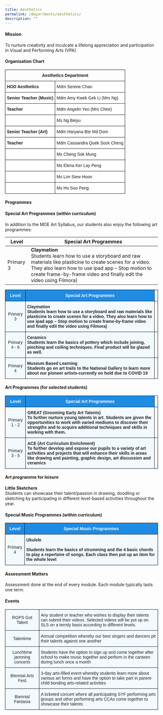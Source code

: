 ```yaml
---
title: Aesthetics
permalink: /departments/aesthetics/
description: ""
---
```

#### **Mission**

To nurture creativity and inculcate a lifelong appreciation and participation in Visual and Performing Arts (VPA)

#### **Organisation Chart**

<style type="text/css">
.tg  {border-collapse:collapse;border-spacing:0;}
.tg td{border-color:black;border-style:solid;border-width:1px;font-family:Arial, sans-serif;font-size:14px;
  overflow:hidden;padding:10px 5px;word-break:normal;}
.tg th{border-color:black;border-style:solid;border-width:1px;font-family:Arial, sans-serif;font-size:14px;
  font-weight:normal;overflow:hidden;padding:10px 5px;word-break:normal;}
.tg .tg-amwm{font-weight:bold;text-align:center;vertical-align:top}
.tg .tg-dgl5{background-color:#FFF;font-weight:bold;text-align:left;vertical-align:top}
.tg .tg-ktyi{background-color:#FFF;text-align:left;vertical-align:top}
</style>
<table class="tg">
<thead>
  <tr>
    <th class="tg-amwm" colspan="2">Aesthetics Department</th>
  </tr>
</thead>
<tbody>
  <tr>
    <td class="tg-dgl5">HOD Aesthetics </td>
    <td class="tg-ktyi">Mdm Serene Chan</td>
  </tr>
  <tr>
    <td class="tg-dgl5">Senior Teacher (Music) </td>
    <td class="tg-ktyi">Mdm Amy Kwek Gek Li (Mrs Ng)</td>
  </tr>
	<tr>
    <td class="tg-dgl5">Teacher</td>
    <td class="tg-ktyi">Mdm Angelin Yeo (Mrs Chee)</td>
  </tr>
	 <tr>
    <td class="tg-ktyi"> </td>
    <td class="tg-ktyi">Ms Ng Beiyu</td>
  </tr>
	<tr>
    <td class="tg-dgl5">Senior Teacher (Art) </td>
    <td class="tg-ktyi">Mdm Haryana Bte Md Dom</td>
  </tr>
  
  <tr>
    <td class="tg-dgl5">Teacher</td>
    <td class="tg-ktyi">Mdm Cassandra Quek Sock Cheng</td>
  </tr>
  <tr>
    <td class="tg-ktyi"> </td>
    <td class="tg-ktyi">Ms Cheng Sok Mung</td>
  </tr>
  <tr>
    <td class="tg-ktyi"> </td>
    <td class="tg-ktyi">Ms Elena Ker Lay Peng</td>
  </tr>
  <tr>
    <td class="tg-ktyi"> </td>
    <td class="tg-ktyi">Ms Lim Siew Hoon</td>
  </tr>
  <tr>
    <td class="tg-ktyi"> </td>
    <td class="tg-ktyi">Ms Ho Soo Peng</td>
  </tr>
</tbody>
</table>

#### **Programmes**

#### Special Art Programmes (within curriculum)

In addition to the MOE Art Syllabus, our students also enjoy the following art programmes:



| Level | Special Art Programmes | 
| -------- | -------- | 
| Primary 3   | **Claymation**  <br>Students learn how to use a storyboard and raw materials like plasticine to create scenes for a video. They also learn how to use ipad app – Stop motion to create frame-by-frame video and finally edit the video using Filmora) | 



<style type="text/css">
.tg  {border-collapse:collapse;border-spacing:0;}
.tg td{border-color:black;border-style:solid;border-width:1px;font-family:Arial, sans-serif;font-size:14px;
  overflow:hidden;padding:10px 5px;word-break:normal;}
.tg th{border-color:black;border-style:solid;border-width:1px;font-family:Arial, sans-serif;font-size:14px;
  font-weight:normal;overflow:hidden;padding:10px 5px;word-break:normal;}
.tg .tg-ocgt{background-color:#1F8CE4;color:#F2F9FF;font-weight:bold;text-align:center;vertical-align:middle}
.tg .tg-r129{background-color:#F2F9FF;color:#222;text-align:center;vertical-align:middle}
.tg .tg-0lax{text-align:left;vertical-align:top}
.tg .tg-muqq{background-color:#F2F9FF;color:#222;font-weight:bold;text-align:left;vertical-align:top}
</style>
<table class="tg">
<thead>
  <tr>
    <th class="tg-ocgt"><span style="color:#F2F9FF;background-color:#1F8CE4">Level</span></th>
    <th class="tg-ocgt"><span style="color:#F2F9FF;background-color:#1F8CE4">Special Art Programmes</span></th>
    <th class="tg-0lax"></th>
  </tr>
</thead>
<tbody>
  <tr>
    <td class="tg-r129"><span style="color:#222;background-color:#F2F9FF">Primary 3</span></td>
    <td class="tg-muqq">Claymation<br>Students learn how to use a storyboard and raw materials like plasticine to create scenes for a video. They also learn how to use ipad app – Stop motion to create frame-by-frame video and finally edit the video using Filmora)</td>
    <td class="tg-0lax"></td>
  </tr>
  <tr>
    <td class="tg-r129"><span style="color:#222;background-color:#F2F9FF">Primary 4 - 6</span></td>
    <td class="tg-muqq">Ceramics<br>Students learn the basics of pottery which include joining, pinching and coiling techniques. Final product will be glazed as well.</td>
    <td class="tg-0lax"></td>
  </tr>
  <tr>
    <td class="tg-r129"><span style="color:#222;background-color:#F2F9FF">Primary 4</span></td>
    <td class="tg-muqq">Museum Based Learning<br>Students go on art trails to the National Gallery to learn more about our pioneer artists-currently on hold due to COVID 19</td>
    <td class="tg-0lax"></td>
  </tr>
</tbody>
</table>

#### Art Programmes (for selected students)

<style type="text/css">
.tg  {border-collapse:collapse;border-spacing:0;}
.tg td{border-color:black;border-style:solid;border-width:1px;font-family:Arial, sans-serif;font-size:14px;
  overflow:hidden;padding:10px 5px;word-break:normal;}
.tg th{border-color:black;border-style:solid;border-width:1px;font-family:Arial, sans-serif;font-size:14px;
  font-weight:normal;overflow:hidden;padding:10px 5px;word-break:normal;}
.tg .tg-ocgt{background-color:#1F8CE4;color:#F2F9FF;font-weight:bold;text-align:center;vertical-align:middle}
.tg .tg-r129{background-color:#F2F9FF;color:#222;text-align:center;vertical-align:middle}
.tg .tg-0lax{text-align:left;vertical-align:top}
.tg .tg-muqq{background-color:#F2F9FF;color:#222;font-weight:bold;text-align:left;vertical-align:top}
</style>
<table class="tg">
<thead>
  <tr>
    <th class="tg-ocgt"><span style="color:#F2F9FF;background-color:#1F8CE4">Level</span></th>
    <th class="tg-ocgt"><span style="color:#F2F9FF;background-color:#1F8CE4">Special Art Programmes</span></th>
    <th class="tg-0lax"></th>
  </tr>
</thead>
<tbody>
  <tr>
    <td class="tg-r129"><span style="color:#222;background-color:#F2F9FF">Primary 1 - 2</span></td>
    <td class="tg-muqq">GREAT (Grooming Early Art Talents)<br>To further nurture young talents in art. Students are given the opportunities to work with varied mediums to discover their strengths and to acquire additional techniques and skills in working with them.</td>
    <td class="tg-0lax"></td>
  </tr>
  <tr>
    <td class="tg-r129"><span style="color:#222;background-color:#F2F9FF">Primary 3 - 5</span></td>
    <td class="tg-muqq">ACE (Art Curriculum Enrichment)<br>To further develop and expose our pupils to a variety of art activities and projects that will enhance their skills in areas like drawing and painting, graphic design, art discussion and ceramics</td>
    <td class="tg-0lax"></td>
  </tr>
</tbody>
</table>

#### Art programme for leisure


**Little Sketchers**<br>
Students can showcase their talent/passion in drawing, doodling or sketching by participating in different level-based activities throughout the year.

  

#### Special Music Programmes (within curriculum)

<style type="text/css">
.tg  {border-collapse:collapse;border-spacing:0;}
.tg td{border-color:black;border-style:solid;border-width:1px;font-family:Arial, sans-serif;font-size:14px;
  overflow:hidden;padding:10px 5px;word-break:normal;}
.tg th{border-color:black;border-style:solid;border-width:1px;font-family:Arial, sans-serif;font-size:14px;
  font-weight:normal;overflow:hidden;padding:10px 5px;word-break:normal;}
.tg .tg-ocgt{background-color:#1F8CE4;color:#F2F9FF;font-weight:bold;text-align:center;vertical-align:middle}
.tg .tg-r129{background-color:#F2F9FF;color:#222;text-align:center;vertical-align:middle}
.tg .tg-muqq{background-color:#F2F9FF;color:#222;font-weight:bold;text-align:left;vertical-align:top}
</style>
<table class="tg">
<thead>
  <tr>
    <th class="tg-ocgt"><span style="color:#F2F9FF;background-color:#1F8CE4">Level</span></th>
    <th class="tg-ocgt"><span style="color:#F2F9FF;background-color:#1F8CE4">Special Music Programmes</span></th>
  </tr>
</thead>
<tbody>
  <tr>
    <td class="tg-r129"><span style="color:#222;background-color:#F2F9FF">Primary 4</span></td>
    <td class="tg-muqq">Ukulele<br><br>Students learn the basics of strumming and the 4 basic chords to play a repertoire of songs. Each class then put up an item for the whole level</td>
  </tr>
</tbody>
</table>

#### **Assessment Matters**

Assessment done at the end of every module. Each module typically lasts one term.

#### Events

<style type="text/css">
.tg  {border-collapse:collapse;border-spacing:0;}
.tg td{border-color:black;border-style:solid;border-width:1px;font-family:Arial, sans-serif;font-size:14px;
  overflow:hidden;padding:10px 5px;word-break:normal;}
.tg th{border-color:black;border-style:solid;border-width:1px;font-family:Arial, sans-serif;font-size:14px;
  font-weight:normal;overflow:hidden;padding:10px 5px;word-break:normal;}
.tg .tg-2w19{background-color:#F2F9FF;color:#222;text-align:left;vertical-align:top}
.tg .tg-aaqb{background-color:#F2F9FF;color:#222;text-align:left;vertical-align:middle}
.tg .tg-r129{background-color:#F2F9FF;color:#222;text-align:center;vertical-align:middle}
</style>
<table class="tg">
<thead>
  <tr>
    <th class="tg-r129"><span style="color:#222;background-color:#F2F9FF">RGPS Got Talent</span></th>
    <th class="tg-2w19">Any student or teacher who wishes to display their talents can submit their videos. Selected videos will be put up on SLS on a termly basis according to different levels. </th>
  </tr>
</thead>
<tbody>
  <tr>
    <td class="tg-r129"><span style="color:#222;background-color:#F2F9FF"> Talentime</span></td>
    <td class="tg-2w19">Annual competition whereby our best singers and dancers pit their talents against one another  </td>
  </tr>
  <tr>
    <td class="tg-r129"><span style="color:#222;background-color:#F2F9FF">Lunchtime jamming concerts </span></td>
    <td class="tg-aaqb"><span style="color:#222;background-color:#F2F9FF">Students have the option to sign up and come together after school to make music together and perform in the canteen during lunch once a month</span></td>
  </tr>
  <tr>
    <td class="tg-r129"><span style="color:#222;background-color:#F2F9FF">Biennial Arts Fest</span></td>
    <td class="tg-aaqb"><span style="color:#222;background-color:#F2F9FF">3-day arts-filled event whereby students learn more about various art forms and have the option to take part in parent-child bonding arts-related activities</span></td>
  </tr>
  <tr>
    <td class="tg-r129"><span style="color:#222;background-color:#F2F9FF">Biennial Fantasia</span></td>
    <td class="tg-aaqb"><span style="color:#222;background-color:#F2F9FF">A ticketed concert where all participating SYF performing arts groups and other performing arts CCAs come together to showcase their talents </span></td>
  </tr>
</tbody>
</table>
